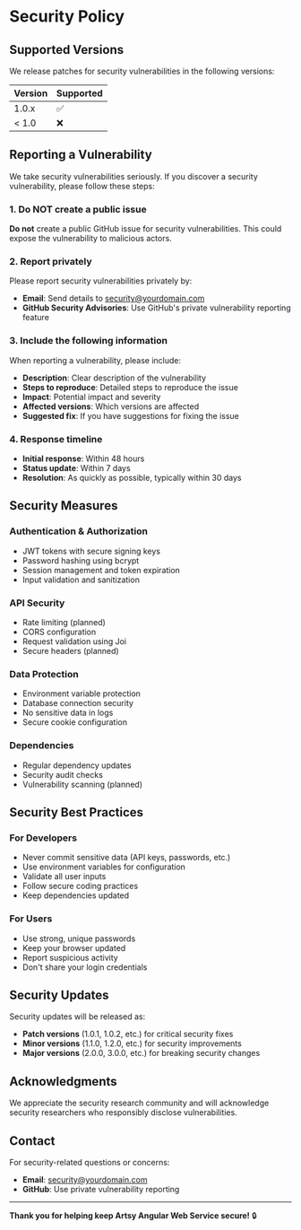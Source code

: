 # Security Policy

## Supported Versions

We release patches for security vulnerabilities in the following versions:

| Version | Supported          |
| ------- | ------------------ |
| 1.0.x   | :white_check_mark: |
| < 1.0   | :x:                |

## Reporting a Vulnerability

We take security vulnerabilities seriously. If you discover a security vulnerability, please follow these steps:

### 1. Do NOT create a public issue

**Do not** create a public GitHub issue for security vulnerabilities. This could expose the vulnerability to malicious actors.

### 2. Report privately

Please report security vulnerabilities privately by:

- **Email**: Send details to [security@yourdomain.com](mailto:security@yourdomain.com)
- **GitHub Security Advisories**: Use GitHub's private vulnerability reporting feature

### 3. Include the following information

When reporting a vulnerability, please include:

- **Description**: Clear description of the vulnerability
- **Steps to reproduce**: Detailed steps to reproduce the issue
- **Impact**: Potential impact and severity
- **Affected versions**: Which versions are affected
- **Suggested fix**: If you have suggestions for fixing the issue

### 4. Response timeline

- **Initial response**: Within 48 hours
- **Status update**: Within 7 days
- **Resolution**: As quickly as possible, typically within 30 days

## Security Measures

### Authentication & Authorization
- JWT tokens with secure signing keys
- Password hashing using bcrypt
- Session management and token expiration
- Input validation and sanitization

### API Security
- Rate limiting (planned)
- CORS configuration
- Request validation using Joi
- Secure headers (planned)

### Data Protection
- Environment variable protection
- Database connection security
- No sensitive data in logs
- Secure cookie configuration

### Dependencies
- Regular dependency updates
- Security audit checks
- Vulnerability scanning (planned)

## Security Best Practices

### For Developers
- Never commit sensitive data (API keys, passwords, etc.)
- Use environment variables for configuration
- Validate all user inputs
- Follow secure coding practices
- Keep dependencies updated

### For Users
- Use strong, unique passwords
- Keep your browser updated
- Report suspicious activity
- Don't share your login credentials

## Security Updates

Security updates will be released as:
- **Patch versions** (1.0.1, 1.0.2, etc.) for critical security fixes
- **Minor versions** (1.1.0, 1.2.0, etc.) for security improvements
- **Major versions** (2.0.0, 3.0.0, etc.) for breaking security changes

## Acknowledgments

We appreciate the security research community and will acknowledge security researchers who responsibly disclose vulnerabilities.

## Contact

For security-related questions or concerns:
- **Email**: [security@yourdomain.com](mailto:security@yourdomain.com)
- **GitHub**: Use private vulnerability reporting

---

**Thank you for helping keep Artsy Angular Web Service secure!** 🔒

